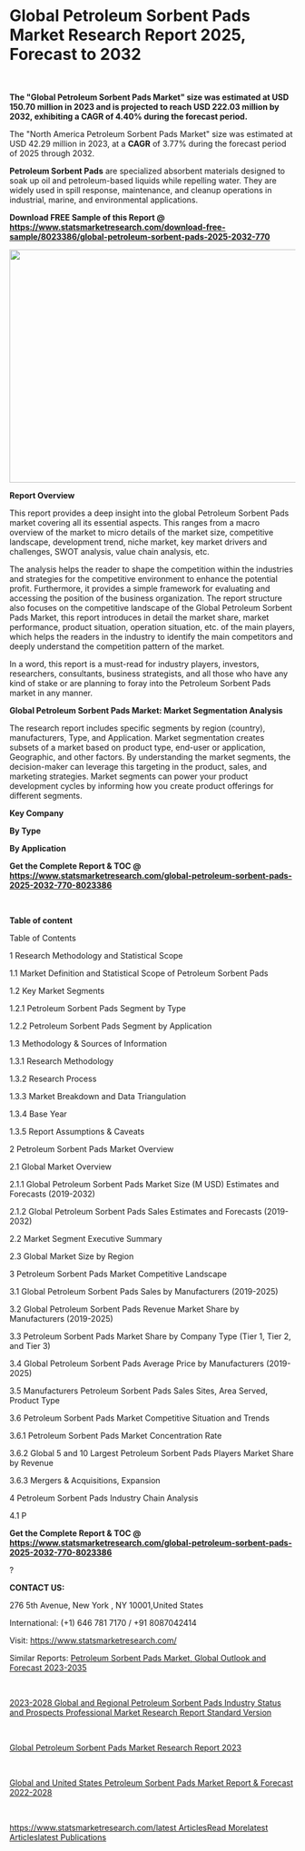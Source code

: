 <h1>Global Petroleum Sorbent Pads Market Research Report 2025, Forecast to 2032</h1><br/><p><strong>The "Global Petroleum Sorbent Pads Market" size was estimated at USD 150.70 million in 2023 and is projected to reach USD 222.03 million by 2032, exhibiting a <strong>CAGR</strong> of 4.40% during the forecast period.</strong></p>
 
 
 
 <p>The "North America Petroleum Sorbent Pads Market" size was estimated at USD 42.29 million in 2023, at a <strong>CAGR</strong> of 3.77% during the forecast period of 2025 through 2032.</p>
 
 
 
 <p><strong>Petroleum Sorbent Pads</strong> are specialized absorbent materials designed to soak up oil and petroleum-based liquids while repelling water. They are widely used in spill response, maintenance, and cleanup operations in industrial, marine, and environmental applications.</p>
 
 
 
 <p><strong>Download FREE Sample of this Report @ <a href="https://www.statsmarketresearch.com/download-free-sample/8023386/global-petroleum-sorbent-pads-2025-2032-770">https://www.statsmarketresearch.com/download-free-sample/8023386/global-petroleum-sorbent-pads-2025-2032-770</a></strong></p>
 
 
 
 <p><img alt="" src="https://www.24marketreports.com/assets/report-images/PetroleumSorbentPadsMarket.jpg" style="height:411px; width:731px" /></p>
 
 
 
 <p><strong>Report Overview</strong></p>
 
 
 
 <p>This report provides a deep insight into the global Petroleum Sorbent Pads market covering all its essential aspects. This ranges from a macro overview of the market to micro details of the market size, competitive landscape, development trend, niche market, key market drivers and challenges, SWOT analysis, value chain analysis, etc.</p>
 
 
 
 <p>The analysis helps the reader to shape the competition within the industries and strategies for the competitive environment to enhance the potential profit. Furthermore, it provides a simple framework for evaluating and accessing the position of the business organization. The report structure also focuses on the competitive landscape of the Global Petroleum Sorbent Pads Market, this report introduces in detail the market share, market performance, product situation, operation situation, etc. of the main players, which helps the readers in the industry to identify the main competitors and deeply understand the competition pattern of the market.</p>
 
 
 
 <p>In a word, this report is a must-read for industry players, investors, researchers, consultants, business strategists, and all those who have any kind of stake or are planning to foray into the Petroleum Sorbent Pads market in any manner.</p>
 
 
 
 <p><strong>Global Petroleum Sorbent Pads Market: Market Segmentation Analysis</strong></p>
 
 
 
 <p>The research report includes specific segments by region (country), manufacturers, Type, and Application. Market segmentation creates subsets of a market based on product type, end-user or application, Geographic, and other factors. By understanding the market segments, the decision-maker can leverage this targeting in the product, sales, and marketing strategies. Market segments can power your product development cycles by informing how you create product offerings for different segments.</p>
 
 
 
 <p><strong>Key Company</strong></p>
 
 
 
 <p><strong>By Type</strong></p>
 
 
 
 <p><strong><strong>By Application</strong></strong></p>
 
 
 
 <div><b>Get the Complete Report & TOC @ <a href="https://www.statsmarketresearch.com/global-petroleum-sorbent-pads-2025-2032-770-8023386">https://www.statsmarketresearch.com/global-petroleum-sorbent-pads-2025-2032-770-8023386</a></b></div>
 
 
 
 <p><br />
 
 <b>Table of content</b></p>
 
 
 
 <p>Table of Contents<br />
 
 1 Research Methodology and Statistical Scope<br />
 
 1.1 Market Definition and Statistical Scope of Petroleum Sorbent Pads<br />
 
 1.2 Key Market Segments<br />
 
 1.2.1 Petroleum Sorbent Pads Segment by Type<br />
 
 1.2.2 Petroleum Sorbent Pads Segment by Application<br />
 
 1.3 Methodology & Sources of Information<br />
 
 1.3.1 Research Methodology<br />
 
 1.3.2 Research Process<br />
 
 1.3.3 Market Breakdown and Data Triangulation<br />
 
 1.3.4 Base Year<br />
 
 1.3.5 Report Assumptions & Caveats<br />
 
 2 Petroleum Sorbent Pads Market Overview<br />
 
 2.1 Global Market Overview<br />
 
 2.1.1 Global Petroleum Sorbent Pads Market Size (M USD) Estimates and Forecasts (2019-2032)<br />
 
 2.1.2 Global Petroleum Sorbent Pads Sales Estimates and Forecasts (2019-2032)<br />
 
 2.2 Market Segment Executive Summary<br />
 
 2.3 Global Market Size by Region<br />
 
 3 Petroleum Sorbent Pads Market Competitive Landscape<br />
 
 3.1 Global Petroleum Sorbent Pads Sales by Manufacturers (2019-2025)<br />
 
 3.2 Global Petroleum Sorbent Pads Revenue Market Share by Manufacturers (2019-2025)<br />
 
 3.3 Petroleum Sorbent Pads Market Share by Company Type (Tier 1, Tier 2, and Tier 3)<br />
 
 3.4 Global Petroleum Sorbent Pads Average Price by Manufacturers (2019-2025)<br />
 
 3.5 Manufacturers Petroleum Sorbent Pads Sales Sites, Area Served, Product Type<br />
 
 3.6 Petroleum Sorbent Pads Market Competitive Situation and Trends<br />
 
 3.6.1 Petroleum Sorbent Pads Market Concentration Rate<br />
 
 3.6.2 Global 5 and 10 Largest Petroleum Sorbent Pads Players Market Share by Revenue<br />
 
 3.6.3 Mergers & Acquisitions, Expansion<br />
 
 4 Petroleum Sorbent Pads Industry Chain Analysis<br />
 
 4.1 P</p>
 
 
 
 <div><b>Get the Complete Report & TOC @ <a href="https://www.statsmarketresearch.com/global-petroleum-sorbent-pads-2025-2032-770-8023386">https://www.statsmarketresearch.com/global-petroleum-sorbent-pads-2025-2032-770-8023386</a></b></div>
 
 
 
 <p>? </p>
 
 
 
 <p><b>CONTACT US:</b><br />
 
 276 5th Avenue, New York , NY 10001,United States<br />
 
 International: (+1) 646 781 7170 / +91 8087042414<br />
 
 Visit: <a href="https://www.statsmarketresearch.com/">https://www.statsmarketresearch.com/</a><br />
 
 Similar Reports: <a href="https://www.statsmarketresearch.com/global-petroleum-sorbent-pads-2025-2032-770-8023386">Petroleum Sorbent Pads Market, Global Outlook and Forecast 2023-2035</a><br />
 
 <br />
 
 <a href="https://www.statsmarketresearch.com/global-petroleum-sorbent-pads-2025-2032-770-8023386">2023-2028 Global and Regional Petroleum Sorbent Pads Industry Status and Prospects Professional Market Research Report Standard Version</a><br />
 
 <br />
 
 <a href="https://www.statsmarketresearch.com/global-petroleum-sorbent-pads-2025-2032-770-8023386">Global Petroleum Sorbent Pads Market Research Report 2023</a><br />
 
 <br />
 
 <a href="https://www.statsmarketresearch.com/global-petroleum-sorbent-pads-2025-2032-770-8023386">Global and United States Petroleum Sorbent Pads Market Report & Forecast 2022-2028</a><br />
 
 <br />
 
 <a href="https://gyeongbokgung.com">https://www.statsmarketresearch.com/</a><a href="https://hallyeomaritime.com">latest Articles</a><a href="https://jingwansa.com">Read More</a><a href="https://nguoiviet.jp/">latest Articles</a><a href="https://www.intelmarketresearch.com/">latest Publications</a></p>